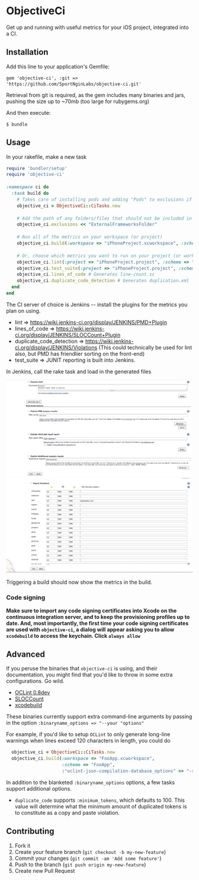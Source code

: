 # ObjectiveCi

Get up and running with useful metrics for your iOS project, integrated into a CI.

## Installation

Add this line to your application's Gemfile:

    gem 'objective-ci', :git => 'https://github.com/SportNginLabs/objective-ci.git'
    
Retrieval from git is required, as the gem includes many binaries and jars, pushing the size up to ~70mb (too large for rubygems.org)

And then execute:

    $ bundle


## Usage

In your rakefile, make a new task

```ruby
require 'bundler/setup'
require 'objective-ci'

:namespace ci do
  :task build do
    # Takes care of installing pods and adding "Pods" to exclusions if Podfile is detected
    objective_ci = ObjectiveCi::CiTasks.new
    
    # Add the path of any folders/files that should not be included in the metrics
    objective_ci.exclusions << "ExternalFrameworksFolder"
    
    # Run all of the metrics on your workspace (or project)
    objective_ci.build(:workspace => "iPhoneProject.xcworkspace", :scheme => "iPhoneProjectReleaseScheme")
    
    # Or, choose which metrics you want to run on your project (or workspace)
    objective_ci.lint(:project => "iPhoneProject.project", :scheme => "iPhoneProjectReleaseScheme") # Generates lint.xml
    objective_ci.test_suite(:project => "iPhoneProject.project", :scheme => "iPhoneProjectReleaseScheme") # Generates test-reports/*.xml
    objective_ci.lines_of_code # Generates line-count.sc
    objective_ci.duplicate_code_detection # Generates duplication.xml
  end
end
```

The CI server of choice is Jenkins -- install the plugins for the metrics you plan on using.

* lint => https://wiki.jenkins-ci.org/display/JENKINS/PMD+Plugin
* lines_of_code => https://wiki.jenkins-ci.org/display/JENKINS/SLOCCount+Plugin
* duplicate_code_detection => https://wiki.jenkins-ci.org/display/JENKINS/Violations (This could technically be used for lint also, but PMD has friendlier sorting on the front-end)
* test_suite => JUNIT reporting is built into Jenkins.

In Jenkins, call the rake task and load in the generated files

![Jenkins Screenshot](/docs/jenkins-setup.jpg)
![Jenkins Screenshot - Violations](/docs/jenkins-setup-violations.png)

Triggering a build should now show the metrics in the build.

### Code signing

**Make sure to import any code signing certificates into Xcode on the continuous integration server, and to keep the provisioning profiles up to date. And, most importantly, the first time your code signing certificates are used with `objective-ci`, a dialog will appear asking you to allow `xcodebuild` to access the keychain. Click `always allow`**

## Advanced

If you peruse the binaries that `objective-ci` is using, and their documentation, you might find that you'd like to throw in some extra configurations. Go wild.

* [OCLint 0.8dev](http://docs.oclint.org/en/dev/)
* [SLOCCount](http://www.dwheeler.com/sloccount/)
* [xcodebuild](https://www.google.com/url?sa=f&rct=j&url=http://developer.apple.com/documentation/Darwin/Reference/ManPages/man1/xcodebuild.1.html&q=&esrc=s&ei=kB5mUvyQCbL62gWN8IGgAg&usg=AFQjCNG065ry1JvpdG4kiuAmQZTP-yotRQ)

These binaries currently support extra command-line arguments by passing in the option `:binaryname_options => "--your "options"`

For example, if you'd like to setup `OCLint` to only generate long-line warnings when lines exceed 120 characters in length, you could do
```ruby
  objective_ci = ObjectiveCi::CiTasks.new
  objective_ci.build(:workspace => "FooApp.xcworkspace",
                     :scheme => "FooApp",
                     :"oclint-json-compilation-database_options" => "-rc=LONG_LINE=120")
```

In addition to the blanketed `:binaryname_options` options, a few tasks support additional options.

* `duplicate_code` supports `:minimum_tokens`, which defaults to 100. This value will determine what the minimum amount of duplicated tokens is to constitute as a copy and paste violation.

## Contributing

1. Fork it
2. Create your feature branch (`git checkout -b my-new-feature`)
3. Commit your changes (`git commit -am 'Add some feature'`)
4. Push to the branch (`git push origin my-new-feature`)
5. Create new Pull Request
